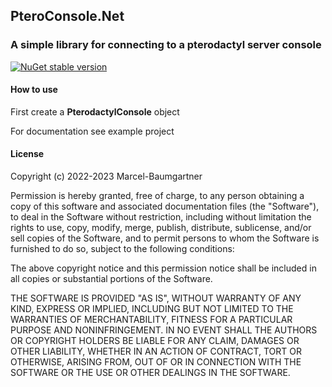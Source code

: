 ## PteroConsole.Net
### A simple library for connecting to a pterodactyl server console

[![NuGet stable version](https://badgen.net/nuget/v/pteroconsole.net)](https://nuget.org/packages/pteroconsole.net)

#### How to use

First create a **PterodactylConsole** object

For documentation see example project

#### License

Copyright (c) 2022-2023 Marcel-Baumgartner

Permission is hereby granted, free of charge, to any person obtaining a copy of this software and associated documentation files (the "Software"), to deal in the Software without restriction, including without limitation the rights to use, copy, modify, merge, publish, distribute, sublicense, and/or sell copies of the Software, and to permit persons to whom the Software is furnished to do so, subject to the following conditions:

The above copyright notice and this permission notice shall be included in all copies or substantial portions of the Software.

THE SOFTWARE IS PROVIDED "AS IS", WITHOUT WARRANTY OF ANY KIND, EXPRESS OR IMPLIED, INCLUDING BUT NOT LIMITED TO THE WARRANTIES OF MERCHANTABILITY, FITNESS FOR A PARTICULAR PURPOSE AND NONINFRINGEMENT. IN NO EVENT SHALL THE AUTHORS OR COPYRIGHT HOLDERS BE LIABLE FOR ANY CLAIM, DAMAGES OR OTHER LIABILITY, WHETHER IN AN ACTION OF CONTRACT, TORT OR OTHERWISE, ARISING FROM, OUT OF OR IN CONNECTION WITH THE SOFTWARE OR THE USE OR OTHER DEALINGS IN THE SOFTWARE.

